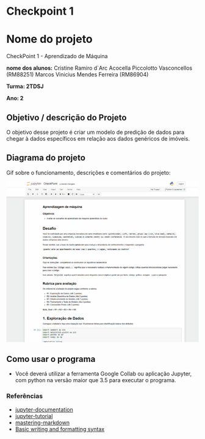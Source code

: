# Checkpoint 1 

# Nome do projeto
CheckPoint 1 - Aprendizado de Máquina

**nome dos alunos:** 
Cristine Ramiro d`Arc Acocella Piccolotto Vasconcellos (RM88251)
Marcos Vinicius Mendes Ferreira (RM86904)

**Turma: 2TDSJ**

**Ano: 2**

## Objetivo / descrição do Projeto

O objetivo desse projeto é criar um modelo de predição de dados para chegar à dados específicos em relação aos dados genéricos de imóveis. 

## Diagrama do projeto

Gif sobre o funcionamento, descrições e comentários do projeto: 

<img src="/checkpoint1.gif" width="550">


## Como usar o programa

* Você deverá utilizar a ferramenta Google Collab ou aplicação Jupyter, com python na versão maior que 3.5 para executar o programa.



### Referências 
* [jupyter-documentation](https://jupyter.org/install)
* [jupyter-tutorial](https://www.youtube.com/watch?v=HW29067qVWk)
* [mastering-markdown](https://guides.github.com/features/mastering-markdown/)
* [Basic writing and formatting syntax](https://docs.github.com/en/github/writing-on-github/getting-started-with-writing-and-formatting-on-github/basic-writing-and-formatting-syntax)
